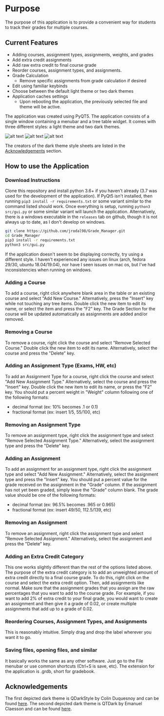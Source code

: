 # Purpose

The purpose of this application is to provide a convenient way for students to track their grades for multiple courses.

## Current Features

- Adding courses, assignment types, assignments, weights, and grades
- Add extra credit assignments
- Add raw extra credit to final course grade
- Reorder courses, assignment types, and assignments.
- Grade Calculation
  - Remove specific assignments from grade calculation if desired
- Edit using familiar keybinds
- Choose between the default light theme or two dark themes
- Application caches settings
  - Upon rebooting the application, the previously selected file and theme will be active.
  
The application was created using PyQT5.  The application consists of a single window containing a menubar and a tree table widget.  It comes with three different styles: a light theme and two dark themes.

![alt text](images/light_theme.png "Light theme")
![alt text](images/dark_theme1.png "Dark theme #1")
![alt text](images/dark_theme2.png "QTDark")

The creators of the dark theme style sheets are listed in the [Acknowledgements](##Acknowledgements) section.

## How to use the Application

### Download Instructions

Clone this repository and install python 3.6+ if you haven't already (3.7 was used for the development of the application).  If PyQt5 isn't installed, then running `pip3 install -r requirements.txt` or some variant similar to the command listed should work.  Once everything is setup, running `python3 src/gui.py` or some similar variant will launch the application.  Alternatively, there is a windows executable in the `releases` tab on github, though it is not always up to date, as I don't develop on windows.

```bash
git clone https://github.com/jrodal98/Grade_Manager.git
cd Grade_Manager
pip3 install -r requirements.txt
python3 src/gui.py
```

If the application doesn't seem to be displaying correctly, try using a different style.  I haven't experienced any issues on linux (arch, fedora 29/30, ubuntu 18.04/19.04), nor have I seen issues on mac os, but I've had inconsistencies when running on windows.
### Adding a Course
To add a course, right click anywhere blank area in the table or an existing course and select "Add New Course."  Alternatively, press the "Insert" key while not touching any tree items.  Double click the new item to edit its name, or select the item and press the "F2" key.  The Grade Section for the course will be updated automatically as assignments are added and/or removed.

### Removing a Course
To remove a course, right click the course and select "Remove Selected Course." Double click the new item to edit its name.  Alternatively, select the course and press the "Delete" key.

### Adding an Assignment Type (Exams, HW, etc)
To add an Assignment Type for a course, right click the course and select "Add New Assignment Type." Alternatively, select the course and press the "Insert" key. Double click the new item to edit its name, or press the "F2" key. You should put a percent weight in "Weight" column following one of the following formats:
- decimal format (ex: 10% becomes .1 or 0.1)
- fractional format (ex: insert 1/5, 55/100, etc)

### Removing an Assignment Type
To remove an assignment type, right click the assignment type and select "Remove Selected Assignment Type." Alternatively, select the assignment type and press the "Delete" key.

### Adding an Assignment
To add an assignment for an assignment type, right click the assignment type and select "Add New Assignment."  Alternatively, select the assignment type and press the "Insert" key.  You should put a percent value for the grade received on the assignment in the "Grade" column.  If the assignment has not yet been graded, simply leave the "Grade" column blank.  The grade value should be one of the following formats:
- decimal format (ex: 96.5% becomes .965 or 0.965)
- fractional format (ex: insert 49/50, 112.5/139, etc)

### Removing an Assignment
To remove an assignment, right click the assignment type and select "Remove Selected Assignment."  Alternatively, select the assignment and press the "Delete" key.

### Adding an Extra Credit Category
This one works slightly different than the rest of the options listed above.  The purpose
of the extra credit category is to add an unweighted amount of extra credit directly
to a final course grade.  To do this, right click on the course and select the
extra credit option.  Then, add assignments like normal.  Make sure that the assignment
grades that you assign are the raw percentages that you want to add to the course grade.
For example, if you want to add 2% of extra credit to your final grade, you would
want to create an assignment and then give it a grade of 0.02, or create multiple assignments
that add up to a grade of 0.02.

### Reordering Courses, Assignment Types, and Assignments
This is reasonably intuitive.  Simply drag and drop the label wherever you want it to go.

### Saving files, opening files, and similar
It basically works the same as any other software.  Just go to the File menubar or use common shortcuts (Ctrl+S is save, etc).  The extension for the application is .grdb, short for gradebook.

## Acknowledgements

The first depicted dark theme is QDarkStyle by Colin Duquesnoy and can be found [here](https://github.com/ColinDuquesnoy/QDarkStyleSheet).  The second depicted dark theme is QTDark by Emanuel Claesson and can be found [here](https://github.com/EClaesson/QTDark).
